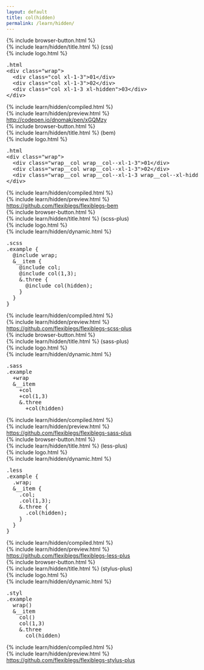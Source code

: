 ```yaml
---
layout: default
title: col(hidden)
permalink: /learn/hidden/
---
```


<div id="css">
  <div class="dn-browser">
    <div class="dn-browser-header">
      {% include browser-button.html %}
      <div class="dn-style--title">{% include learn/hidden/title.html %} (css)</div>
      {% include logo.html %}
    </div>
    <div class="dn-browser-body">
      <div class="dn-browser-body__pre">
        <pre class="not-compiled"><div class="dn-tag dn-tag--gray dn-tag--top dn-tag--button"><i class="fa fa-rocket fa-lg"></i></div><div class="dn-tag dn-tag--gray dn-tag--bottom">.html</div><!--
          -->&lt;div class="wrap"&gt;<br/><!--
          -->  &lt;div class="col xl-1-3"&gt;01&lt;/div&gt;<br/><!--
          -->  &lt;div class="col xl-1-3"&gt;02&lt;/div&gt;<br/><!--
          -->  &lt;div class="col xl-1-3 <span>xl-hidden</span>"&gt;03&lt;/div&gt;<br/><!--
          -->&lt;/div&gt;<!--
        --></pre>
        {% include learn/hidden/compiled.html %}
      </div>
      {% include learn/hidden/preview.html %}
      <div class="dn-browser-footer">
        <div class="wrap xl-gutter-24 xl-outside-24 xl-center xl-auto">
          <div class="col">
            <a href="http://codepen.io/dnomak/pen/xGQMzy?editors=110" class="dn-button dn-button--link">http://codepen.io/dnomak/pen/xGQMzy</a>
          </div>
        </div>
      </div>
    </div>
  </div>
</div>

<div id="bem">
  <div class="dn-browser">
    <div class="dn-browser-header">
      {% include browser-button.html %}
      <div class="dn-style--title">{% include learn/hidden/title.html %} (bem)</div>
      {% include logo.html %}
    </div>
    <div class="dn-browser-body">
      <div class="dn-browser-body__pre">
        <pre class="not-compiled"><div class="dn-tag dn-tag--gray dn-tag--top dn-tag--button"><i class="fa fa-rocket fa-lg"></i></div><div class="dn-tag dn-tag--gray dn-tag--bottom">.html</div><!--
          -->&lt;div class="wrap"&gt;<br/><!--
          -->  &lt;div class="wrap__col wrap__col--xl-1-3"&gt;01&lt;/div&gt;<br/><!--
          -->  &lt;div class="wrap__col wrap__col--xl-1-3"&gt;02&lt;/div&gt;<br/><!--
          -->  &lt;div class="wrap__col wrap__col--xl-1-3 <span>wrap__col--xl-hidden</span>"&gt;03&lt;/div&gt;<br/><!--
          -->&lt;/div&gt;<!--
        --></pre>
        {% include learn/hidden/compiled.html %}
      </div>
      {% include learn/hidden/preview.html %}
      <div class="dn-browser-footer">
        <div class="wrap xl-gutter-24 xl-outside-24 xl-center xl-auto">
          <div class="col">
            <a href="https://github.com/flexiblegs/flexiblegs-bem" class="dn-button dn-button--link">https://github.com/flexiblegs/flexiblegs-bem</a>
          </div>
        </div>
      </div>
    </div>
  </div>
</div>

<div id="scss-plus">
  <div class="dn-browser">
    <div class="dn-browser-header">
      {% include browser-button.html %}
      <div class="dn-style--title">{% include learn/hidden/title.html %} (scss-plus)</div>
      {% include logo.html %}
    </div>
    <div class="dn-browser-body">
      <div class="dn-browser-body__pre">
        <div class="wrap xl-top xl-gutter-24 xl-2 lg-1">
          {% include learn/hidden/dynamic.html %}
          <div class="col">
            <pre class="not-compiled"><div class="dn-tag dn-tag--gray dn-tag--top dn-tag--button"><i class="fa fa-rocket fa-lg"></i></div><div class="dn-tag dn-tag--gray dn-tag--bottom">.scss</div><!--
              -->.example {<br/><!--
              -->  @include wrap;<br/><!--
              -->  &__item {<br/><!--
              -->    @include col;<br/><!--
              -->    @include col(1,3);<br/><!--
              -->    &.three {<br/><!--
              -->      @include <span>col(hidden)</span>;<br/><!--
              -->    }<br/><!--
              -->  }<br/><!--
              -->}<!--
            --></pre>
            {% include learn/hidden/compiled.html %}
          </div>
        </div>
      </div>
      {% include learn/hidden/preview.html %}
      <div class="dn-browser-footer">
        <div class="wrap xl-gutter-24 xl-outside-24 xl-center xl-auto">
          <div class="col">
            <a href="https://github.com/flexiblegs/flexiblegs-scss-plus" class="dn-button dn-button--link">https://github.com/flexiblegs/flexiblegs-scss-plus</a>
          </div>
        </div>
      </div>
    </div>
  </div>
</div>

<div id="sass-plus">
  <div class="dn-browser">
    <div class="dn-browser-header">
      {% include browser-button.html %}
      <div class="dn-style--title">{% include learn/hidden/title.html %} (sass-plus)</div>
      {% include logo.html %}
    </div>
    <div class="dn-browser-body">
      <div class="dn-browser-body__pre">
        <div class="wrap xl-top xl-gutter-24 xl-2 lg-1">
          {% include learn/hidden/dynamic.html %}
          <div class="col">
            <pre class="not-compiled"><div class="dn-tag dn-tag--gray dn-tag--top dn-tag--button"><i class="fa fa-rocket fa-lg"></i></div><div class="dn-tag dn-tag--gray dn-tag--bottom">.sass</div><!--
              -->.example<br/><!--
              -->  +wrap<br/><!--
              -->  &__item<br/><!--
              -->    +col<br/><!--
              -->    +col(1,3)<br/><!--
              -->    &.three<br/><!--
              -->      +<span>col(hidden)</span><!--
            --></pre>
            {% include learn/hidden/compiled.html %}
          </div>
        </div>
      </div>
      {% include learn/hidden/preview.html %}
      <div class="dn-browser-footer">
        <div class="wrap xl-gutter-24 xl-outside-24 xl-center xl-auto">
          <div class="col">
            <a href="https://github.com/flexiblegs/flexiblegs-sass-plus" class="dn-button dn-button--link">https://github.com/flexiblegs/flexiblegs-sass-plus</a>
          </div>
        </div>
      </div>
    </div>
  </div>
</div>

<div id="less-plus">
  <div class="dn-browser">
    <div class="dn-browser-header">
      {% include browser-button.html %}
      <div class="dn-style--title">{% include learn/hidden/title.html %} (less-plus)</div>
      {% include logo.html %}
    </div>
    <div class="dn-browser-body">
      <div class="dn-browser-body__pre">
        <div class="wrap xl-top xl-gutter-24 xl-2 lg-1">
          {% include learn/hidden/dynamic.html %}
          <div class="col">
            <pre class="not-compiled"><div class="dn-tag dn-tag--gray dn-tag--top dn-tag--button"><i class="fa fa-rocket fa-lg"></i></div><div class="dn-tag dn-tag--gray dn-tag--bottom">.less</div><!--
              -->.example {<br/><!--
              -->  .wrap;<br/><!--
              -->  &__item {<br/><!--
              -->    .col;<br/><!--
              -->    .col(1,3);<br/><!--
              -->    &.three {<br/><!--
              -->      .<span>col(hidden)</span>;<br/><!--
              -->    }<br/><!--
              -->  }<br/><!--
              -->}<!--
            --></pre>
            {% include learn/hidden/compiled.html %}
          </div>
        </div>
      </div>
      {% include learn/hidden/preview.html %}
      <div class="dn-browser-footer">
        <div class="wrap xl-gutter-24 xl-outside-24 xl-center xl-auto">
          <div class="col">
            <a href="https://github.com/flexiblegs/flexiblegs-less-plus" class="dn-button dn-button--link">https://github.com/flexiblegs/flexiblegs-less-plus</a>
          </div>
        </div>
      </div>
    </div>
  </div>
</div>

<div id="stylus-plus">
  <div class="dn-browser">
    <div class="dn-browser-header">
      {% include browser-button.html %}
      <div class="dn-style--title">{% include learn/hidden/title.html %} (stylus-plus)</div>
      {% include logo.html %}
    </div>
    <div class="dn-browser-body">
      <div class="dn-browser-body__pre">
        <div class="wrap xl-top xl-gutter-24 xl-2 lg-1">
          {% include learn/hidden/dynamic.html %}
          <div class="col">
            <pre class="not-compiled"><div class="dn-tag dn-tag--gray dn-tag--top dn-tag--button"><i class="fa fa-rocket fa-lg"></i></div><div class="dn-tag dn-tag--gray dn-tag--bottom">.styl</div><!--
              -->.example<br/><!--
              -->  wrap()<br/><!--
              -->  &__item<br/><!--
              -->    col()<br/><!--
              -->    col(1,3)<br/><!--
              -->    &.three<br/><!--
              -->      <span>col(hidden)</span><!--
            --></pre>
            {% include learn/hidden/compiled.html %}
          </div>
        </div>
      </div>
      {% include learn/hidden/preview.html %}
      <div class="dn-browser-footer">
        <div class="wrap xl-gutter-24 xl-outside-24 xl-center xl-auto">
          <div class="col">
            <a href="https://github.com/flexiblegs/flexiblegs-stylus-plus" class="dn-button dn-button--link">https://github.com/flexiblegs/flexiblegs-stylus-plus</a>
          </div>
        </div>
      </div>
    </div>
  </div>
</div>
